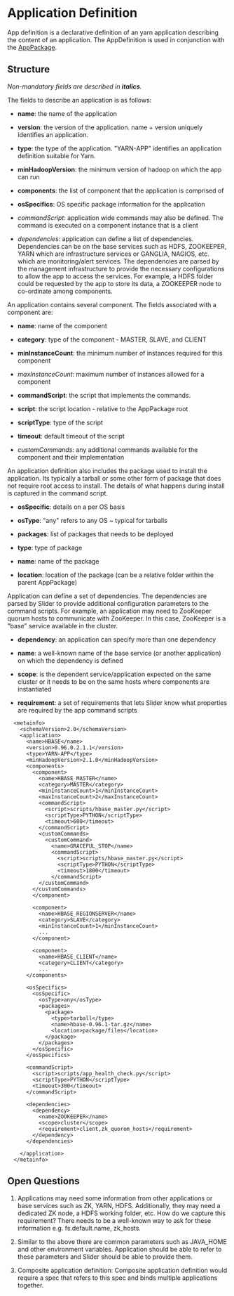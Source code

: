 # Application Definition

App definition is a declarative definition of an yarn application describing the content of an application. The AppDefinition is used in conjunction with the [AppPackage](application_package.md).

## Structure

*Non-mandatory fields are described in **italics**.*

The fields to describe an application is as follows:

* **name**: the name of the application

* **version**: the version of the application. name + version uniquely identifies an application.

* **type**: the type of the application. "YARN-APP" identifies an application definition suitable for Yarn.

* **minHadoopVersion**: the minimum version of hadoop on which the app can run

* **components**: the list of component that the application is comprised of

* **osSpecifics**: OS specific package information for the application

* *commandScript*: application wide commands may also be defined. The command is executed on a component instance that is a client

* *dependencies*: application can define a list of dependencies. Dependencies can be on the base services such as HDFS, ZOOKEEPER, YARN which are infrastructure services or GANGLIA, NAGIOS, etc. which are monitoring/alert services. The dependencies are parsed by the management infrastructure to provide the necessary configurations to allow the app to access the services. For example, a HDFS folder could be requested by the app to store its data, a ZOOKEEPER node to co-ordinate among components.

An application contains several component. The fields associated with a component are:

* **name**: name of the component

* **category**: type of the component - MASTER, SLAVE, and CLIENT

* **minInstanceCount**: the minimum number of instances required for this component

* *maxInstanceCount*: maximum number of instances allowed for a component

* **commandScript**: the script that implements the commands.

 * **script**: the script location - relative to the AppPackage root

 * **scriptType**: type of the script

 * **timeout**: default timeout of the script

* *customCommands*: any additional commands available for the component and their implementation

An application definition also includes the package used to install the application. Its typically a tarball or some other form of package that does not require root access to install. The details of what happens during install is captured in the command script.

* **osSpecific**: details on a per OS basis

* **osType**: "any" refers to any OS ~ typical for tarballs

* **packages**: list of packages that needs to be deployed

* **type**: type of package

* **name**: name of the package

* **location**: location of the package (can be a relative folder within the parent AppPackage)

Application can define a set of dependencies. The dependencies are parsed by Slider to provide additional configuration parameters to the command scripts. For example, an application may need to ZooKeeper quorum hosts to communicate with ZooKeeper. In this case, ZooKeeper is a "base" service available in the cluster.

* **dependency**: an application can specify more than one dependency

* **name**: a well-known name of the base service (or another application) on which the dependency is defined

* **scope**: is the dependent service/application expected on the same cluster or it needs to be on the same hosts where components are instantiated

* **requirement**: a set of requirements that lets Slider know what properties are required by the app command scripts

```
  <metainfo>
    <schemaVersion>2.0</schemaVersion>
    <application>
      <name>HBASE</name>
      <version>0.96.0.2.1.1</version>
      <type>YARN-APP</type>
      <minHadoopVersion>2.1.0</minHadoopVersion>
      <components>
        <component>
          <name>HBASE_MASTER</name>
          <category>MASTER</category>
          <minInstanceCount>1</minInstanceCount>
          <maxInstanceCount>2</maxInstanceCount>
          <commandScript>
            <script>scripts/hbase_master.py</script>
            <scriptType>PYTHON</scriptType>
            <timeout>600</timeout>
          </commandScript>
          <customCommands>
            <customCommand>
              <name>GRACEFUL_STOP</name>
              <commandScript>
                <script>scripts/hbase_master.py</script>
                <scriptType>PYTHON</scriptType>
                <timeout>1800</timeout>
              </commandScript>
          </customCommand>
        </customCommands>
        </component>

        <component>
          <name>HBASE_REGIONSERVER</name>
          <category>SLAVE</category>
          <minInstanceCount>1</minInstanceCount>
          ...
        </component>

        <component>
          <name>HBASE_CLIENT</name>
          <category>CLIENT</category>
          ...
      </components>

      <osSpecifics>
        <osSpecific>
          <osType>any</osType>
          <packages>
            <package>
              <type>tarball</type>
              <name>hbase-0.96.1-tar.gz</name>
              <location>package/files</location>
            </package>
          </packages>
        </osSpecific>
      </osSpecifics>

      <commandScript>
        <script>scripts/app_health_check.py</script>
        <scriptType>PYTHON</scriptType>
        <timeout>300</timeout>
      </commandScript>

      <dependencies>
        <dependency>
          <name>ZOOKEEPER</name>
          <scope>cluster</scope>
          <requirement>client,zk_quorom_hosts</requirement>
        </dependency>
      </dependencies>

    </application>
  </metainfo>
```


## Open Questions

1. Applications may need some information from other applications or base services such as ZK, YARN, HDFS. Additionally, they may need a dedicated ZK node, a HDFS working folder, etc. How do we capture this requirement? There needs to be a well-known way to ask for these information e.g. fs.default.name, zk_hosts.

2. Similar to the above there are common parameters such as JAVA_HOME and other environment variables. Application should be able to refer to these parameters and Slider should be able to provide them.

3. Composite application definition: Composite application definition would require a spec that refers to this spec and binds multiple applications together.

